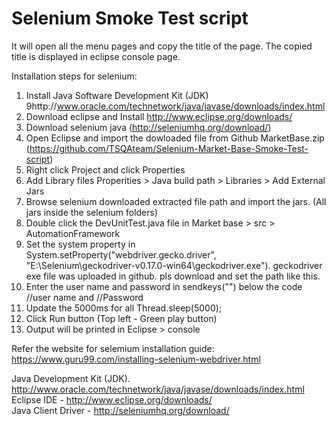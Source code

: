 # Selenium Smoke Test script
It will open all the menu pages and copy the title of the page. The copied title is displayed in eclipse console page. </br>

Installation steps for selenium:</br>
1) Install Java Software Development Kit (JDK) 9http://www.oracle.com/technetwork/java/javase/downloads/index.html</br>
2) Download eclipse and Install http://www.eclipse.org/downloads/ </br>
3) Download selenium java (http://seleniumhq.org/download/) </br>
4) Open Eclipse and import the dowloaded file from Github MarketBase.zip  (https://github.com/TSQAteam/Selenium-Market-Base-Smoke-Test-script) </br>
5) Right click Project and click Properties </br>
6) Add Library files Properities > Java build path > Libraries > Add External Jars </br>
7) Browse selenium downloaded extracted file path and import the jars. (All jars inside the selenium folders) </br>
8) Double click the DevUnitTest.java file in Market base > src > AutomationFramework </br>
9) Set the system property in System.setProperty("webdriver.gecko.driver", "E:\\Selenium\\geckodriver-v0.17.0-win64\\geckodriver.exe"). geckodriver exe file was uploaded in github. pls download and  set the path like this. </br>
10) Enter the user name and password in sendkeys("") below the code //user name and //Password </br>
11) Update the 5000ms for all Thread.sleep(5000); </br>
12) Click Run button (Top left - Green play button) </br>
13) Output will be printed in Eclipse > console </br>

Refer the website for selemium installation guide: https://www.guru99.com/installing-selenium-webdriver.html </br>

Java Development Kit (JDK). http://www.oracle.com/technetwork/java/javase/downloads/index.html </br>
Eclipse IDE - http://www.eclipse.org/downloads/ </br>
Java Client Driver - http://seleniumhq.org/download/ </br>
